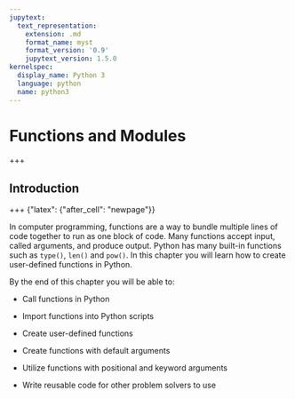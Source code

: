 ```yaml
---
jupytext:
  text_representation:
    extension: .md
    format_name: myst
    format_version: '0.9'
    jupytext_version: 1.5.0
kernelspec:
  display_name: Python 3
  language: python
  name: python3
---
```


# Functions and Modules

+++

## Introduction

+++ {"latex": {"after_cell": "newpage"}}

In computer programming, functions are a way to bundle multiple lines of code together to run as one block of code. Many functions accept input, called arguments, and produce output. Python has many built-in functions such as ```type()```, ```len()``` and ```pow()```. In this chapter you will learn how to create user-defined functions in Python.

By the end of this chapter you will be able to:

 * Call functions in Python
 
 * Import functions into Python scripts
 
 * Create user-defined functions 
    
 * Create functions with default arguments
 
 * Utilize functions with positional and keyword arguments
 
 * Write reusable code for other problem solvers to use
 

```{code-cell} ipython3

```
